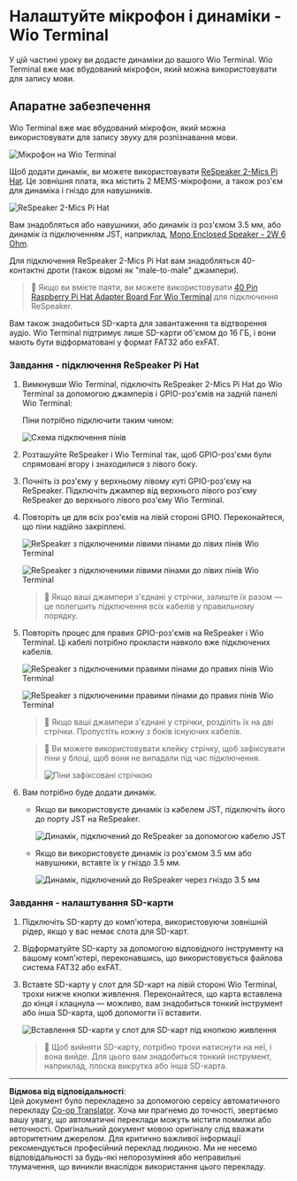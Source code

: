 <!--
CO_OP_TRANSLATOR_METADATA:
{
  "original_hash": "93d352de36526b8990e41dd538100324",
  "translation_date": "2025-08-28T16:28:02+00:00",
  "source_file": "6-consumer/lessons/1-speech-recognition/wio-terminal-microphone.md",
  "language_code": "uk"
}
-->
# Налаштуйте мікрофон і динаміки - Wio Terminal

У цій частині уроку ви додасте динаміки до вашого Wio Terminal. Wio Terminal вже має вбудований мікрофон, який можна використовувати для запису мови.

## Апаратне забезпечення

Wio Terminal вже має вбудований мікрофон, який можна використовувати для запису звуку для розпізнавання мови.

![Мікрофон на Wio Terminal](../../../../../translated_images/wio-mic.3f8c843dbe8ad917424037a93e3d25c62634add00a04dd8e091317b5a7a90088.uk.png)

Щоб додати динамік, ви можете використовувати [ReSpeaker 2-Mics Pi Hat](https://www.seeedstudio.com/ReSpeaker-2-Mics-Pi-HAT.html). Це зовнішня плата, яка містить 2 MEMS-мікрофони, а також роз'єм для динаміка і гніздо для навушників.

![ReSpeaker 2-Mics Pi Hat](../../../../../translated_images/respeaker.f5d19d1c6b14ab1676d24ac2764e64fac5339046ae07be8b45ce07633d61b79b.uk.png)

Вам знадобляться або навушники, або динамік із роз'ємом 3.5 мм, або динамік із підключенням JST, наприклад, [Mono Enclosed Speaker - 2W 6 Ohm](https://www.seeedstudio.com/Mono-Enclosed-Speaker-2W-6-Ohm-p-2832.html).

Для підключення ReSpeaker 2-Mics Pi Hat вам знадобляться 40-контактні дроти (також відомі як "male-to-male" джампери).

> 💁 Якщо ви вмієте паяти, ви можете використовувати [40 Pin Raspberry Pi Hat Adapter Board For Wio Terminal](https://www.seeedstudio.com/40-Pin-Raspberry-Pi-Hat-Adapter-Board-For-Wio-Terminal-p-4730.html) для підключення ReSpeaker.

Вам також знадобиться SD-карта для завантаження та відтворення аудіо. Wio Terminal підтримує лише SD-карти об'ємом до 16 ГБ, і вони мають бути відформатовані у формат FAT32 або exFAT.

### Завдання - підключення ReSpeaker Pi Hat

1. Вимкнувши Wio Terminal, підключіть ReSpeaker 2-Mics Pi Hat до Wio Terminal за допомогою джамперів і GPIO-роз'ємів на задній панелі Wio Terminal:

    Піни потрібно підключити таким чином:

    ![Схема підключення пінів](../../../../../translated_images/wio-respeaker-wiring-0.767f80aa6508103880d256cdf99ee7219e190db257c7261e4aec219759dc67b9.uk.png)

1. Розташуйте ReSpeaker і Wio Terminal так, щоб GPIO-роз'єми були спрямовані вгору і знаходилися з лівого боку.

1. Почніть із роз'єму у верхньому лівому куті GPIO-роз'єму на ReSpeaker. Підключіть джампер від верхнього лівого роз'єму ReSpeaker до верхнього лівого роз'єму Wio Terminal.

1. Повторіть це для всіх роз'ємів на лівій стороні GPIO. Переконайтеся, що піни надійно закріплені.

    ![ReSpeaker з підключеними лівими пінами до лівих пінів Wio Terminal](../../../../../translated_images/wio-respeaker-wiring-1.8d894727f2ba24004824ee5e06b83b6d10952550003a3efb603182121521b0ef.uk.png)

    ![ReSpeaker з підключеними лівими пінами до лівих пінів Wio Terminal](../../../../../translated_images/wio-respeaker-wiring-2.329e1cbd306e754f8ffe56f9294794f4a8fa123860d76067a79e9ea385d1bf56.uk.png)

    > 💁 Якщо ваші джампери з'єднані у стрічки, залиште їх разом — це полегшить підключення всіх кабелів у правильному порядку.

1. Повторіть процес для правих GPIO-роз'ємів на ReSpeaker і Wio Terminal. Ці кабелі потрібно прокласти навколо вже підключених кабелів.

    ![ReSpeaker з підключеними правими пінами до правих пінів Wio Terminal](../../../../../translated_images/wio-respeaker-wiring-3.75b0be447e2fa9307a6a954f9ae8a71b77e39ada6a5ef1a059d341dc850fd90c.uk.png)

    ![ReSpeaker з підключеними правими пінами до правих пінів Wio Terminal](../../../../../translated_images/wio-respeaker-wiring-4.aa9cd434d8779437de720cba2719d83992413caed1b620b6148f6c8924889afb.uk.png)

    > 💁 Якщо ваші джампери з'єднані у стрічки, розділіть їх на дві стрічки. Пропустіть кожну з боків існуючих кабелів.

    > 💁 Ви можете використовувати клейку стрічку, щоб зафіксувати піни у блоці, щоб вони не випадали під час підключення.
    >
    > ![Піни зафіксовані стрічкою](../../../../../translated_images/wio-respeaker-wiring-5.af117c20acf622f3cd656ccd8f4053f8845d6aaa3af164d24cb7dbd54a4bb470.uk.png)

1. Вам потрібно буде додати динамік.

    * Якщо ви використовуєте динамік із кабелем JST, підключіть його до порту JST на ReSpeaker.

      ![Динамік, підключений до ReSpeaker за допомогою кабелю JST](../../../../../translated_images/respeaker-jst-speaker.a441d177809df9458041a2012dd336dbb22c00a5c9642647109d2940a50d6fcc.uk.png)

    * Якщо ви використовуєте динамік із роз'ємом 3.5 мм або навушники, вставте їх у гніздо 3.5 мм.

      ![Динамік, підключений до ReSpeaker через гніздо 3.5 мм](../../../../../translated_images/respeaker-35mm-speaker.ad79ef4f128c7751f0abf854869b6b779c90c12ae3e48909944a7e48aeee3c7e.uk.png)

### Завдання - налаштування SD-карти

1. Підключіть SD-карту до комп'ютера, використовуючи зовнішній рідер, якщо у вас немає слота для SD-карт.

1. Відформатуйте SD-карту за допомогою відповідного інструменту на вашому комп'ютері, переконавшись, що використовується файлова система FAT32 або exFAT.

1. Вставте SD-карту у слот для SD-карт на лівій стороні Wio Terminal, трохи нижче кнопки живлення. Переконайтеся, що карта вставлена до кінця і клацнула — можливо, вам знадобиться тонкий інструмент або інша SD-карта, щоб допомогти її вставити.

    ![Вставлення SD-карти у слот для SD-карт під кнопкою живлення](../../../../../translated_images/wio-sd-card.acdcbe322fa4ee7f8f9c8cc015b3263964bb26ab5c7e25b41747988cc5280d64.uk.png)

    > 💁 Щоб вийняти SD-карту, потрібно трохи натиснути на неї, і вона вийде. Для цього вам знадобиться тонкий інструмент, наприклад, плоска викрутка або інша SD-карта.

---

**Відмова від відповідальності**:  
Цей документ було перекладено за допомогою сервісу автоматичного перекладу [Co-op Translator](https://github.com/Azure/co-op-translator). Хоча ми прагнемо до точності, звертаємо вашу увагу, що автоматичні переклади можуть містити помилки або неточності. Оригінальний документ мовою оригіналу слід вважати авторитетним джерелом. Для критично важливої інформації рекомендується професійний переклад людиною. Ми не несемо відповідальності за будь-які непорозуміння або неправильні тлумачення, що виникли внаслідок використання цього перекладу.